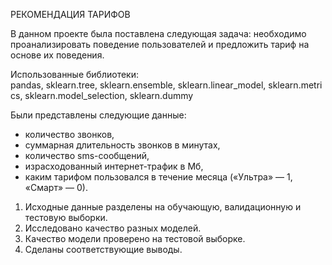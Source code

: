 РЕКОМЕНДАЦИЯ ТАРИФОВ

В данном проекте была поставлена следующая задача:
необходимо проанализировать поведение пользователей и предложить тариф на основе их поведения.

Использованные библиотеки:
pandas, sklearn.tree, sklearn.ensemble, sklearn.linear_model, sklearn.metrics, sklearn.model_selection, sklearn.dummy 

Были представлены следующие данные:
- количество звонков,
- суммарная длительность звонков в минутах,
- количество sms-сообщений,
- израсходованный интернет-трафик в Мб,
- каким тарифом пользовался в течение месяца («Ультра» — 1, «Смарт» — 0).

1. Исходные данные разделены на обучающую, валидационную и тестовую выборки.
2. Исследовано качество разных моделей.
3. Качество модели проверено на тестовой выборке.
4. Сделаны соответствующие выводы.
